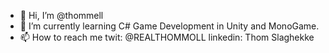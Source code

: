 - 👋 Hi, I’m @thommell
- 🌱 I’m currently learning C# Game Development in Unity and MonoGame.
- 📫 How to reach me 
twit: @REALTHOMMOLL
linkedin: Thom Slaghekke


<!---
thommell/thommell is a ✨ special ✨ repository because its `README.md` (this file) appears on your GitHub profile.
You can click the Preview link to take a look at your changes.
--->
